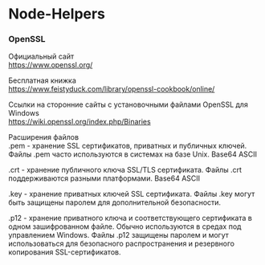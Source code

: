 # Node-Helpers  

### OpenSSL
Официальный сайт  
https://www.openssl.org/  

Бесплатная книжка  
https://www.feistyduck.com/library/openssl-cookbook/online/  

Ссылки на сторонние сайты с установочными файлами OpenSSL для Windows  
https://wiki.openssl.org/index.php/Binaries  

Расширения файлов  
.pem - хранение SSL сертификатов, приватных и публичных ключей. Файлы .pem часто используются в системах на базе Unix. Base64 ASCII  

.crt - хранение публичного ключа SSL/TLS сертификата. Файлы .crt поддерживаются разными платформами. Base64 ASCII  

.key - хранение приватных ключей SSL сертификата. Файлы .key могут быть защищены паролем для дополнительной безопасности.  

.p12 - хранение приватного ключа и соответствующего сертификата в одном зашифрованном файле. Обычно используются в средах под управлением Windows. Файлы .p12 защищены паролем и могут использоваться для безопасного распространения и резервного копирования SSL-сертификатов.
